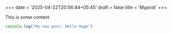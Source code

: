 +++
date = '2025-04-22T20:56:44+05:45'
draft = false
title = 'Mypost'
+++

This is some content

```javascript
console.log("My new post. Hello Hugo")
```